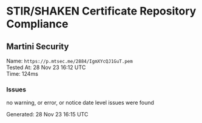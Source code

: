 # STIR/SHAKEN Certificate Repository Compliance

## Martini Security

Name: `https://p.mtsec.me/2884/IgmXYcQJ1GuT.pem`\
Tested At: 28 Nov 23 16:12 UTC\
Time: 124ms

### Issues

no warning, or error, or notice date level issues were found

Generated: 28 Nov 23 16:15 UTC